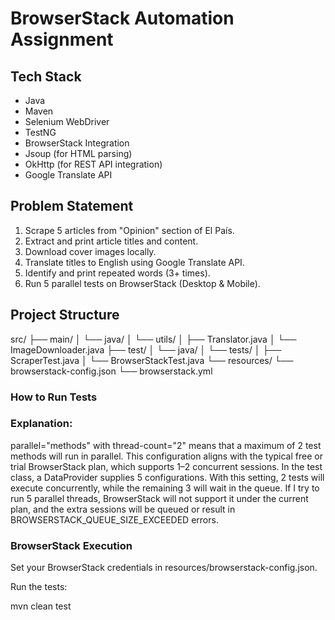 # BrowserStack Automation Assignment

## Tech Stack
- Java
- Maven
- Selenium WebDriver
- TestNG
- BrowserStack Integration
- Jsoup (for HTML parsing)
- OkHttp (for REST API integration)
- Google Translate API

## Problem Statement
1. Scrape 5 articles from "Opinion" section of El País.
2. Extract and print article titles and content.
3. Download cover images locally.
4. Translate titles to English using Google Translate API.
5. Identify and print repeated words (3+ times).
6. Run 5 parallel tests on BrowserStack (Desktop & Mobile).

##  Project Structure

src/
├── main/
│ └── java/
│ └── utils/
│ ├── Translator.java
│ └── ImageDownloader.java
├── test/
│ └── java/
│ └── tests/
│ ├── ScraperTest.java
│ └── BrowserStackTest.java
└── resources/
└── browserstack-config.json
└── browserstack.yml

### How to Run Tests

### Explanation:

parallel="methods" with thread-count="2" means that a maximum of 2 test methods will run in parallel.
This configuration aligns with the typical free or trial BrowserStack plan, which supports 1–2 concurrent sessions.
In the test class, a DataProvider supplies 5 configurations. With this setting, 2 tests will execute concurrently, while the remaining 3 will wait in the queue.
If I try to run 5 parallel threads, BrowserStack will not support it under the current plan, and the extra sessions will be queued or result in BROWSERSTACK_QUEUE_SIZE_EXCEEDED errors.


### BrowserStack Execution
Set your BrowserStack credentials in resources/browserstack-config.json.

Run the tests:

mvn clean test

